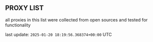 ## PROXY LIST

all proxies in this list were collected from open sources and tested for functionality

last update: `2025-01-20 18:19:56.368374+00:00` UTC